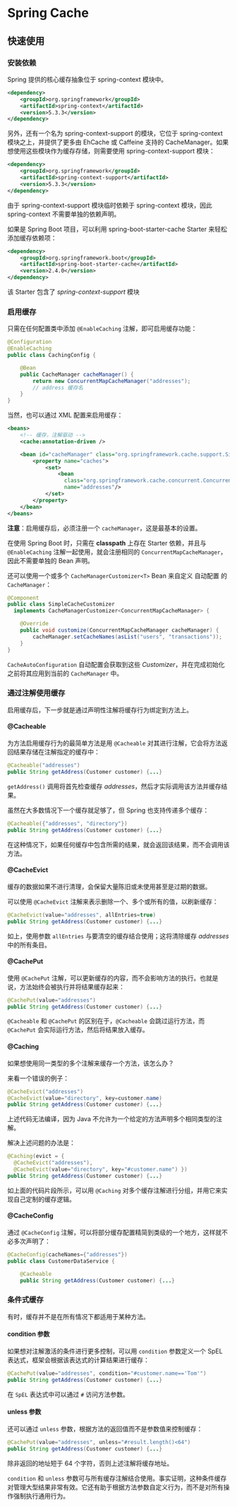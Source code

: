 # Spring Cache

## 快速使用
### 安装依赖

Spring 提供的核心缓存抽象位于 spring-context 模块中。

```xml
<dependency>
    <groupId>org.springframework</groupId>
    <artifactId>spring-context</artifactId>
    <version>5.3.3</version>
</dependency>
```


另外，还有一个名为 spring-context-support 的模块，它位于 spring-context 模块之上，并提供了更多由 EhCache 或 Caffeine 支持的 CacheManager。如果想使用这些模块作为缓存存储，则需要使用 spring-context-support 模块：

```xml
<dependency>
    <groupId>org.springframework</groupId>
    <artifactId>spring-context-support</artifactId>
    <version>5.3.3</version>
</dependency>
```


由于 spring-context-support 模块临时依赖于 spring-context 模块，因此 spring-context 不需要单独的依赖声明。

如果是 Spring Boot 项目，可以利用 spring-boot-starter-cache Starter 来轻松添加缓存依赖项：

```xml
<dependency>
    <groupId>org.springframework.boot</groupId>
    <artifactId>spring-boot-starter-cache</artifactId>
    <version>2.4.0</version>
</dependency>
```

该 Starter 包含了 *spring-context-support* 模块

### 启用缓存

只需在任何配置类中添加 `@EnableCaching` 注解，即可启用缓存功能：

```java
@Configuration
@EnableCaching
public class CachingConfig {

    @Bean
    public CacheManager cacheManager() {
        return new ConcurrentMapCacheManager("addresses");
        // address 缓存名
    }
}
```

当然，也可以通过 XML 配置来启用缓存：

```xml
<beans>
    <!-- 缓存，注解驱动 -->
    <cache:annotation-driven />

    <bean id="cacheManager" class="org.springframework.cache.support.SimpleCacheManager">
        <property name="caches">
            <set>
                <bean 
                  class="org.springframework.cache.concurrent.ConcurrentMapCacheFactoryBean" 
                  name="addresses"/>
            </set>
        </property>
    </bean>
</beans>
```

**注意**：启用缓存后，必须注册一个 `cacheManager`，这是最基本的设置。

在使用 Spring Boot 时，只需在 **classpath** 上存在 Starter 依赖，并且与 `@EnableCaching` 注解一起使用，就会注册相同的 `ConcurrentMapCacheManager`，因此不需要单独的 Bean 声明。

还可以使用一个或多个 `CacheManagerCustomizer<T>` Bean 来自定义 自动配置 的 `CacheManager`：

```java
@Component
public class SimpleCacheCustomizer 
  implements CacheManagerCustomizer<ConcurrentMapCacheManager> {

    @Override
    public void customize(ConcurrentMapCacheManager cacheManager) {
        cacheManager.setCacheNames(asList("users", "transactions"));
    }
}
```

`CacheAutoConfiguration` 自动配置会获取到这些 *Customizer*，并在完成初始化之前将其应用到当前的 `CacheManager` 中。

### 通过注解使用缓存

启用缓存后，下一步就是通过声明性注解将缓存行为绑定到方法上。

#### @Cacheable

为方法启用缓存行为的最简单方法是用 `@Cacheable` 对其进行注解，它会将方法返回结果存储在注解指定的缓存中：

```java
@Cacheable("addresses")
public String getAddress(Customer customer) {...}
```

`getAddress()` 调用将首先检查缓存 *addresses*，然后才实际调用该方法并缓存结果。

虽然在大多数情况下一个缓存就足够了，但 Spring 也支持传递多个缓存：

```java
@Cacheable({"addresses", "directory"})
public String getAddress(Customer customer) {...}
```

在这种情况下，如果任何缓存中包含所需的结果，就会返回该结果，而不会调用该方法。

#### @CacheEvict

缓存的数据如果不进行清理，会保留大量陈旧或未使用甚至是过期的数据。

可以使用 `@CacheEvict` 注解来表示删除一个、多个或所有的值，以刷新缓存：

```java
@CacheEvict(value="addresses", allEntries=true)
public String getAddress(Customer customer) {...}
```

如上，使用参数 `allEntries` 与要清空的缓存结合使用；这将清除缓存 *addresses* 中的所有条目。

#### @CachePut

使用 `@CachePut` 注解，可以更新缓存的内容，而不会影响方法的执行。也就是说，方法始终会被执行并将结果缓存起来：

```java
@CachePut(value="addresses")
public String getAddress(Customer customer) {...}
```

`@Cacheable` 和 `@CachePut` 的区别在于，`@Cacheable` 会跳过运行方法，而 `@CachePut` 会实际运行方法，然后将结果放入缓存。

#### @Caching

如果想使用同一类型的多个注解来缓存一个方法，该怎么办？

来看一个错误的例子：

```java
@CacheEvict("addresses")
@CacheEvict(value="directory", key=customer.name)
public String getAddress(Customer customer) {...}
```

上述代码无法编译，因为 Java 不允许为一个给定的方法声明多个相同类型的注解。

解决上述问题的办法是：

```java
@Caching(evict = { 
  @CacheEvict("addresses"), 
  @CacheEvict(value="directory", key="#customer.name") })
public String getAddress(Customer customer) {...}
```

如上面的代码片段所示，可以用 `@Caching` 对多个缓存注解进行分组，并用它来实现自己定制的缓存逻辑。

#### @CacheConfig

通过 `@CacheConfig` 注解，可以将部分缓存配置精简到类级的一个地方，这样就不必多次声明了：

```java
@CacheConfig(cacheNames={"addresses"})
public class CustomerDataService {

    @Cacheable
    public String getAddress(Customer customer) {...}
```

### 条件式缓存

有时，缓存并不是在所有情况下都适用于某种方法。

#### condition 参数

如果想对注解激活的条件进行更多控制，可以用 `condition` 参数定义一个 SpEL 表达式，框架会根据该表达式的计算结果进行缓存：

```java
@CachePut(value="addresses", condition="#customer.name=='Tom'")
public String getAddress(Customer customer) {...}
```

在 `SpEL` 表达式中可以通过 `#` 访问方法参数。

#### unless 参数

还可以通过 `unless` 参数，根据方法的返回值而不是参数值来控制缓存：

```java
@CachePut(value="addresses", unless="#result.length()<64")
public String getAddress(Customer customer) {...}
```

除非返回的地址短于 64 个字符，否则上述注解将缓存地址。



`condition` 和 `unless` 参数可与所有缓存注解结合使用。事实证明，这种条件缓存对管理大型结果非常有效。它还有助于根据方法参数自定义行为，而不是对所有操作强制执行通用行为。






